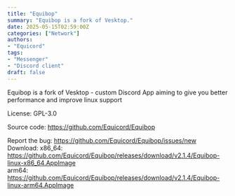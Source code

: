 ```yaml
---
title: "Equibop"
summary: "Equibop is a fork of Vesktop."
date: 2025-05-15T02:59:00Z
categories: ["Network"]
authors:
- "Equicord"
tags: 
- "Messenger"
- "Discord client"
draft: false
---
```


Equibop is a fork of Vesktop - custom Discord App aiming to give you better performance and improve linux support

License: GPL-3.0

Source code: <https://github.com/Equicord/Equibop>

Report the bug: <https://github.com/Equicord/Equibop/issues/new>  
Download:   x86_64: <https://github.com/Equicord/Equibop/releases/download/v2.1.4/Equibop-linux-x86_64.AppImage>  
            arm64: <https://github.com/Equicord/Equibop/releases/download/v2.1.4/Equibop-linux-arm64.AppImage>
